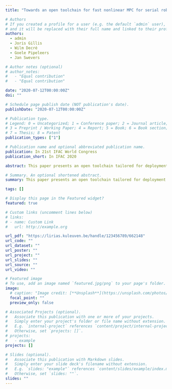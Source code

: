 ```yaml
---
title: "Towards an open toolchain for fast nonlinear MPC for serial robots"

# Authors
# If you created a profile for a user (e.g. the default `admin` user), write the username (folder name) here
# and it will be replaced with their full name and linked to their profile.
authors:
  - admin
  - Joris Gillis
  - Wilm Decré
  - Goele Pipeleers
  - Jan Swevers

# Author notes (optional)
# author_notes:
#   - "Equal contribution"
#   - "Equal contribution"

date: "2020-07-12T00:00:00Z"
doi: ""

# Schedule page publish date (NOT publication's date).
publishDate: "2020-07-12T00:00:00Z"

# Publication type.
# Legend: 0 = Uncategorized; 1 = Conference paper; 2 = Journal article;
# 3 = Preprint / Working Paper; 4 = Report; 5 = Book; 6 = Book section;
# 7 = Thesis; 8 = Patent
publication_types: ["1"]

# Publication name and optional abbreviated publication name.
publication: In 21st IFAC World Congress
publication_short: In IFAC 2020

abstract: This paper presents an open toolchain tailored for deployment of nonlinear model predictive control for serial robots. The toolchain provides a direct workflow from problem definition to solution deployment on a serial robot based on open-source software. Thus, we provide an insightful selection of modules for rigid body dynamics, numerical optimization, and robot control, and a strategy to make them cooperate in a way that is efficient in terms of computation and engineering time. A detailed numerical study is presented for path-following MPC on a 7-degrees-of-freedom robot, showing the efficiency and ease of use of the presented toolchain while comparing its modules with other tools.

# Summary. An optional shortened abstract.
summary: This paper presents an open toolchain tailored for deployment of nonlinear model predictive control for serial robots. The toolchain provides a direct workflow from problem definition to solution deployment on a serial robot based on open-source software.

tags: []

# Display this page in the Featured widget?
featured: true

# Custom links (uncomment lines below)
# links:
# - name: Custom Link
#   url: http://example.org

url_pdf: "https://lirias.kuleuven.be/handle/123456789/662148"
url_code: ""
url_dataset: ""
url_poster: ""
url_project: ""
url_slides: ""
url_source: ""
url_video: ""

# Featured image
# To use, add an image named `featured.jpg/png` to your page's folder.
image:
  # caption: "Image credit: [**Unsplash**](https://unsplash.com/photos/pLCdAaMFLTE)"
  focal_point: ""
  preview_only: false

# Associated Projects (optional).
#   Associate this publication with one or more of your projects.
#   Simply enter your project's folder or file name without extension.
#   E.g. `internal-project` references `content/project/internal-project/index.md`.
#   Otherwise, set `projects: []`.
# projects:
#   - example
projects: []

# Slides (optional).
#   Associate this publication with Markdown slides.
#   Simply enter your slide deck's filename without extension.
#   E.g. `slides: "example"` references `content/slides/example/index.md`.
#   Otherwise, set `slides: ""`.
slides: ""
---
```


<!-- {{% callout note %}}
Click the _Cite_ button above to demo the feature to enable visitors to import publication metadata into their reference management software.
{{% /callout %}}

{{% callout note %}}
Create your slides in Markdown - click the _Slides_ button to check out the example.
{{% /callout %}}

Supplementary notes can be added here, including [code, math, and images](https://wowchemy.com/docs/writing-markdown-latex/). -->
